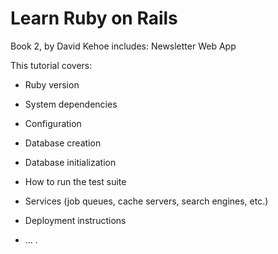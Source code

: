 # Learn Ruby on Rails
  Book 2, by David Kehoe
  includes:  Newsletter Web App

This tutorial covers:

* Ruby version

* System dependencies

* Configuration

* Database creation

* Database initialization

* How to run the test suite

* Services (job queues, cache servers, search engines, etc.)

* Deployment instructions

* ...
.
